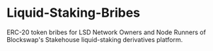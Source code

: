 # Liquid-Staking-Bribes
ERC-20 token bribes for LSD Network Owners and Node Runners of Blockswap's Stakehouse liquid-staking derivatives platform.
